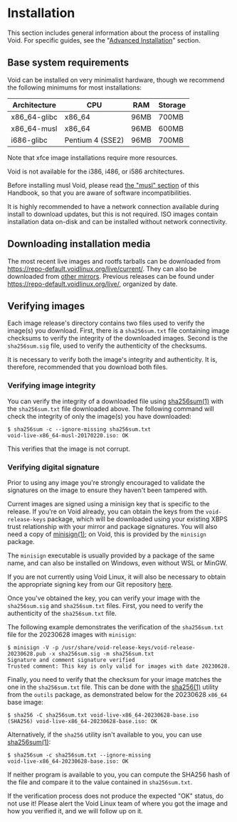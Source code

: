 # Installation

This section includes general information about the process of installing Void.
For specific guides, see the "[Advanced Installation](./guides/index.md)"
section.

## Base system requirements

Void can be installed on very minimalist hardware, though we recommend the
following minimums for most installations:

| Architecture | CPU              | RAM  | Storage |
|--------------|------------------|------|---------|
| x86_64-glibc | x86_64           | 96MB | 700MB   |
| x86_64-musl  | x86_64           | 96MB | 600MB   |
| i686-glibc   | Pentium 4 (SSE2) | 96MB | 700MB   |

Note that xfce image installations require more resources.

Void is not available for the i386, i486, or i586 architectures.

Before installing musl Void, please read [the "musl" section](./musl.md) of this
Handbook, so that you are aware of software incompatibilities.

It is highly recommended to have a network connection available during install
to download updates, but this is not required. ISO images contain installation
data on-disk and can be installed without network connectivity.

## Downloading installation media

The most recent live images and rootfs tarballs can be downloaded from
<https://repo-default.voidlinux.org/live/current/>. They can also be downloaded
from [other mirrors](../xbps/repositories/mirrors/index.md). Previous releases
can be found under <https://repo-default.voidlinux.org/live/>, organized by
date.

## Verifying images

Each image release's directory contains two files used to verify the image(s)
you download. First, there is a `sha256sum.txt` file containing image checksums
to verify the integrity of the downloaded images. Second is the `sha256sum.sig`
file, used to verify the authenticity of the checksums.

It is necessary to verify both the image's integrity and authenticity. It is,
therefore, recommended that you download both files.

### Verifying image integrity

You can verify the integrity of a downloaded file using
[sha256sum(1)](https://man.voidlinux.org/sha256sum.1) with the `sha256sum.txt`
file downloaded above. The following command will check the integrity of only
the image(s) you have downloaded:

```
$ sha256sum -c --ignore-missing sha256sum.txt
void-live-x86_64-musl-20170220.iso: OK
```

This verifies that the image is not corrupt.

### Verifying digital signature

Prior to using any image you're strongly encouraged to validate the signatures
on the image to ensure they haven't been tampered with.

Current images are signed using a minisign key that is specific to the release.
If you're on Void already, you can obtain the keys from the `void-release-keys`
package, which will be downloaded using your existing XBPS trust relationship
with your mirror and package signatures. You will also need a copy of
[minisign(1)](https://man.voidlinux.org/minisign.1); on Void, this is provided
by the `minisign` package.

The `minisign` executable is usually provided by a package of the same name, and
can also be installed on Windows, even without WSL or MinGW.

If you are not currently using Void Linux, it will also be necessary to obtain
the appropriate signing key from our Git repository
[here](https://github.com/void-linux/void-packages/tree/master/srcpkgs/void-release-keys/files/).

Once you've obtained the key, you can verify your image with the `sha256sum.sig`
and `sha256sum.txt` files. First, you need to verify the authenticity of the
`sha256sum.txt` file.

The following example demonstrates the verification of the `sha256sum.txt` file
for the 20230628 images with `minisign`:

```
$ minisign -V -p /usr/share/void-release-keys/void-release-20230628.pub -x sha256sum.sig -m sha256sum.txt
Signature and comment signature verified
Trusted comment: This key is only valid for images with date 20230628.
```

Finally, you need to verify that the checksum for your image matches the one in
the `sha256sum.txt` file. This can be done with the
[sha256(1)](https://man.voidlinux.org/md5.1) utility from the `outils` package,
as demonstrated below for the 20230628 `x86_64` base image:

```
$ sha256 -C sha256sum.txt void-live-x86_64-20230628-base.iso 
(SHA256) void-live-x86_64-20230628-base.iso: OK
```

Alternatively, if the `sha256` utility isn't available to you, you can use
[sha256sum(1)](https://man.voidlinux.org/sha256sum.1):

```
$ sha256sum -c sha256sum.txt --ignore-missing
void-live-x86_64-20230628-base.iso: OK
```

If neither program is available to you, you can compute the SHA256 hash of the
file and compare it to the value contained in `sha256sum.txt`.

If the verification process does not produce the expected "OK" status, do not
use it! Please alert the Void Linux team of where you got the image and how you
verified it, and we will follow up on it.
